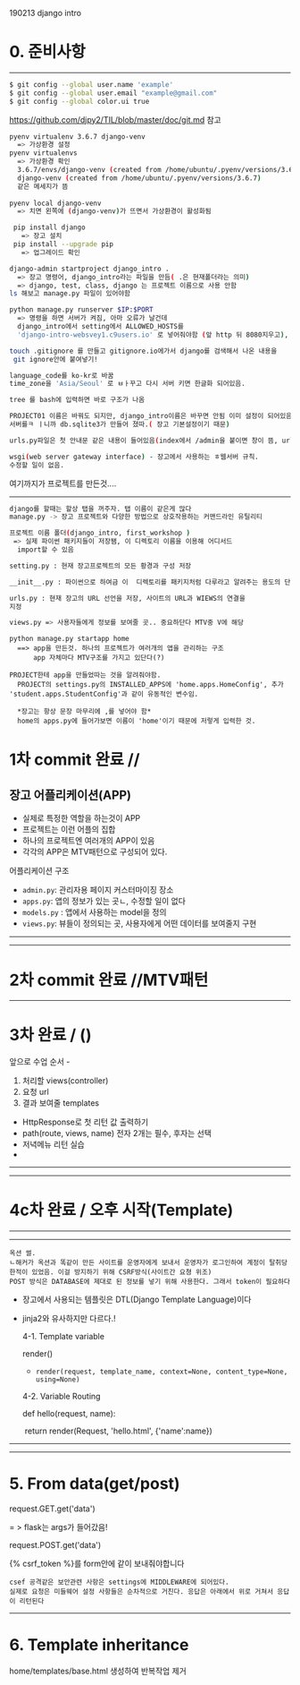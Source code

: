 190213 django intro

# 0. 준비사항

---

```bash
$ git config --global user.name 'example'
$ git config --global user.email "example@gmail.com"
$ git config --global color.ui true

```

https://github.com/djpy2/TIL/blob/master/doc/git.md 참고

```bash
pyenv virtualenv 3.6.7 django-venv
  => 가상환경 설정
pyenv virtualenvs
  => 가상환경 확인
  3.6.7/envs/django-venv (created from /home/ubuntu/.pyenv/versions/3.6.7)
  django-venv (created from /home/ubuntu/.pyenv/versions/3.6.7)
  같은 메세지가 뜸
 
pyenv local django-venv 
  => 치면 왼쪽에 (django-venv)가 뜨면서 가상환경이 활성화됨

 pip install django
   => 장고 설치
 pip install --upgrade pip
   => 업그레이드 확인
```



```bash
django-admin startproject django_intro .
  => 장고 명령어, django_intro라는 파일을 만듬( .은 현재폴더라는 의미)
  => django, test, class, django 는 프로젝트 이름으로 사용 안함
ls 해보고 manage.py 파일이 있어야함

python manage.py runserver $IP:$PORT
  => 명령을 하면 서버가 켜짐, 아마 오류가 날건데
  django_intro에서 setting에서 ALLOWED_HOSTS를
  'django-intro-websvey1.c9users.io' 로 넣어줘야함 (앞 http 뒤 8080지우고), c9에서만 해야하는 설정 !
```



```bash
touch .gitignore 를 만들고 gitignore.io에가서 django를 검색해서 나온 내용을 
 git ignore안에 붙여넣기!

language_code를 ko-kr로 바꿈
time_zone을 'Asia/Seoul' 로 ㅂㅏ꾸고 다시 서버 키면 한글화 되어있음.

tree 를 bash에 입력하면 바로 구조가 나옴

PROJECT01 이름은 바꿔도 되지만, django_intro이름은 바꾸면 안됨 이미 설정이 되어있음
서버를ㅋ ㅣ니까 db.sqlite3가 만들어 졌따.( 장고 기본설정이기 때문)

urls.py파일은 첫 안내문 같은 내용이 들어있음(index에서 /admin을 붙이면 창이 뜸, url에 설정 되어있다.)

wsgi(web server gateway interface) - 장고에서 사용하는 ㅎ웹서버 규칙.
수정할 일이 없음.
```

여기까지가 프로젝트를 만든것....

---

```bash
django를 할때는 할상 탭을 꺼주자. 탭 이름이 같은게 많다
manage.py -> 장고 프로젝트와 다양한 방법으로 상호작용하는 커맨드라인 유틸리티

프로젝트 이름 폴더(django_intro, first_workshop )
 => 실제 파이썬 패키지들이 저장됌, 이 디렉토리 이름을 이용해 어디서드
  import할 수 있음

setting.py : 현재 장고프로젝트의 모든 황경과 구성 저장

__init__.py : 파이썬으로 하여금 이  디렉토리를 패키지처럼 다루라고 알려주는 용도의 단순한 빈 파일

urls.py : 현재 장고의 URL 선언을 저장, 사이트의 URL과 WIEWS의 연결을
지정

views.py => 사용자들에게 정보를 보여줄 곳.. 중요하단다 MTV중 V에 해당
```



```django
python manage.py startapp home
  ==> app을 만든것. 하나의 프로젝트가 여러개의 앱을 관리하는 구조
	  app 자체마다 MTV구조를 가지고 있단다(?)

PROJECT한테 app을 만들었따는 것을 알려줘야함. 
  PROJECT의 settings.py의 INSTALLED_APPS에 'home.apps.HomeConfig', 추가
'student.apps.StudentConfig'과 같이 유동적인 변수임.

  *장고는 항상 문장 마무리에 ,를 넣어야 함*
  home의 apps.py에 들어가보면 이름이 'home'이기 때문에 저렇게 입력한 것.
```

# 1차 commit 완료 // 



## 장고 어플리케이션(APP)

- 실제로 특정한 역할을 하는것이 APP
- 프로젝트는 이런 어플의 집합
- 하나의 프로젝트엔 여러개의 APP이 있음
- 각각의 APP은 MTV패턴으로 구성되어 있다.



어플리케이션 구조

- `admin.py`: 관리자용 페이지 커스터마이징 장소
- `apps.py`: 앱의 정보가 있는 곳ㄴ, 수정할 일이 없다
- `models.py` : 앱에서 사용하는 model을 정의
- `views.py`: 뷰들이 정의되는 곳, 사용자에게 어떤 데이터를 보여줄지 구현

---

---

# 2차 commit 완료 //MTV패턴

---

# 3차 완료 / ()

앞으로 수업 순서 - 

1. 처리할 views(controller)
2. 요청 url
3. 결과 보여줄 templates



-  HttpResponse로 첫 리턴 값 출력하기
- path(route, views, name) 전자 2개는 필수, 후자는 선택
- 저녁메뉴 리턴 실습
- 

---

---

# 4c차 완료 / 오후 시작(Template)

---

---

```
옥션 썰.
ㄴ해커가 옥션과 똑같이 만든 사이트를 운영자에게 보내서 운영자가 로그인하여 계정이 탈취당한적이 있었음. 이걸 방지하기 위해 CSRF방식(사이트간 요쳥 위조)
POST 방식은 DATABASE에 제대로 된 정보를 넣기 위해 사용한다. 그래서 token이 필요하다

```

- 장고에서 사용되는 템플릿은 DTL(Django Template Language)이다

- jinja2와 유사하지만 다르다.!

  4-1.  Template variable

  render()

  - `render(request, template_name, context=None, content_type=None, using=None)`

  4-2. Variable Routing

  def hello(request, name):

  ​	return render(Request, 'hello.html', {'name':name})

----

-----

# 5. From data(get/post)

request.GET.get('data') 

  = > flask는 args가 들어갔음!

request.POST.get('data')

{% csrf_token %}를 form안에 같이 보내줘야합니다

  ```
csef 공격같은 보안관련 사항은 settings에 MIDDLEWARE에 되어있다.
실제로 요청은 미들웨어 설정 사항들은 순차적으로 거친다. 응답은 아래에서 위로 거쳐서 응답이 리턴된다
  ```

---

# 6. Template inheritance

home/templates/base.html 생성하여 반복작업 제거

